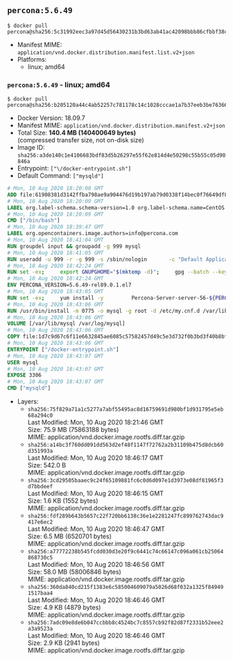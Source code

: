 ## `percona:5.6.49`

```console
$ docker pull percona@sha256:5c31992eec3a97d45d56430231b3bd63ab41ac42098bbb86cfbbf38cfda7ee8c
```

-	Manifest MIME: `application/vnd.docker.distribution.manifest.list.v2+json`
-	Platforms:
	-	linux; amd64

### `percona:5.6.49` - linux; amd64

```console
$ docker pull percona@sha256:b205120a44c4ab52257c781178c14c1028cccae1a7b37eeb3be763663614c9c3
```

-	Docker Version: 18.09.7
-	Manifest MIME: `application/vnd.docker.distribution.manifest.v2+json`
-	Total Size: **140.4 MB (140400649 bytes)**  
	(compressed transfer size, not on-disk size)
-	Image ID: `sha256:a3de140c1e4106683bdf83d5b26297e55f62e814d4e50298c55b55c05d90846a`
-	Entrypoint: `["\/docker-entrypoint.sh"]`
-	Default Command: `["mysqld"]`

```dockerfile
# Mon, 10 Aug 2020 18:20:08 GMT
ADD file:61908381d3142ffba798ae9a904476d19b197ab79d0338f14bec0f76649df8d4 in / 
# Mon, 10 Aug 2020 18:20:09 GMT
LABEL org.label-schema.schema-version=1.0 org.label-schema.name=CentOS Base Image org.label-schema.vendor=CentOS org.label-schema.license=GPLv2 org.label-schema.build-date=20200809 org.opencontainers.image.title=CentOS Base Image org.opencontainers.image.vendor=CentOS org.opencontainers.image.licenses=GPL-2.0-only org.opencontainers.image.created=2020-08-09 00:00:00+01:00
# Mon, 10 Aug 2020 18:20:09 GMT
CMD ["/bin/bash"]
# Mon, 10 Aug 2020 18:39:47 GMT
LABEL org.opencontainers.image.authors=info@percona.com
# Mon, 10 Aug 2020 18:41:04 GMT
RUN groupdel input && groupadd -g 999 mysql
# Mon, 10 Aug 2020 18:41:05 GMT
RUN useradd -u 999 -r -g 999 -s /sbin/nologin 		-c "Default Application User" mysql
# Mon, 10 Aug 2020 18:42:24 GMT
RUN set -ex;     export GNUPGHOME="$(mktemp -d)";     gpg --batch --keyserver ha.pool.sks-keyservers.net --recv-keys 430BDF5C56E7C94E848EE60C1C4CBDCDCD2EFD2A;     gpg --batch --export --armor 430BDF5C56E7C94E848EE60C1C4CBDCDCD2EFD2A > ${GNUPGHOME}/RPM-GPG-KEY-Percona;     rpmkeys --import ${GNUPGHOME}/RPM-GPG-KEY-Percona /etc/pki/rpm-gpg/RPM-GPG-KEY-CentOS-7;         curl -Lf -o /tmp/percona-release.rpm https://repo.percona.com/yum/percona-release-latest.noarch.rpm;     rpmkeys --checksig /tmp/percona-release.rpm;     yum install -y /tmp/percona-release.rpm;         rm -rf "$GNUPGHOME" /tmp/percona-release.rpm;     rpm --import /etc/pki/rpm-gpg/PERCONA-PACKAGING-KEY;         percona-release disable all;     percona-release enable original release
# Mon, 10 Aug 2020 18:42:24 GMT
ENV PERCONA_VERSION=5.6.49-rel89.0.1.el7
# Mon, 10 Aug 2020 18:43:05 GMT
RUN set -ex;     yum install -y         Percona-Server-server-56-${PERCONA_VERSION}         Percona-Server-tokudb-56-${PERCONA_VERSION}         jemalloc         which         policycoreutils;         yum clean all;     rm -rf /var/cache/yum /var/lib/mysql
# Mon, 10 Aug 2020 18:43:06 GMT
RUN /usr/bin/install -m 0775 -o mysql -g root -d /etc/my.cnf.d /var/lib/mysql /var/run/mysqld /docker-entrypoint-initdb.d 	&& find /etc/my.cnf /etc/my.cnf.d -name '*.cnf' -print0 		| xargs -0 grep -lZE '^(bind-address|log|user|sql_mode)' 		| xargs -rt -0 sed -Ei 's/^(bind-address|log|user|sql_mode)/#&/' 	&& sed -i '/Make sure only root/,/fi/d' /usr/bin/ps_tokudb_admin 	&& echo "thp-setting=never" >> /etc/my.cnf 	&& echo '!includedir /etc/my.cnf.d' >> /etc/my.cnf 	&& printf '[mysqld]\nskip-host-cache\nskip-name-resolve\n' > /etc/my.cnf.d/docker.cnf 	&& /usr/bin/install -m 0664 -o mysql -g root /dev/null /etc/sysconfig/mysql 	&& echo "LD_PRELOAD=/usr/lib64/libjemalloc.so.1" >> /etc/sysconfig/mysql 	&& echo "THP_SETTING=never" >> /etc/sysconfig/mysql 	&& ln -s /etc/my.cnf.d /etc/mysql 	&& chown -R mysql:root /etc/my.cnf /etc/my.cnf.d 	&& chmod -R ug+rwX /etc/my.cnf /etc/my.cnf.d
# Mon, 10 Aug 2020 18:43:06 GMT
VOLUME [/var/lib/mysql /var/log/mysql]
# Mon, 10 Aug 2020 18:43:06 GMT
COPY file:1d7c9d67c6f11e6632845ae6085c57582457d49c5e3d732f0b3bd3f40b8bf179 in /docker-entrypoint.sh 
# Mon, 10 Aug 2020 18:43:06 GMT
ENTRYPOINT ["/docker-entrypoint.sh"]
# Mon, 10 Aug 2020 18:43:07 GMT
USER mysql
# Mon, 10 Aug 2020 18:43:07 GMT
EXPOSE 3306
# Mon, 10 Aug 2020 18:43:07 GMT
CMD ["mysqld"]
```

-	Layers:
	-	`sha256:75f829a71a1c5277a7abf55495ac8d16759691d980bf1d931795e5eb68a294c0`  
		Last Modified: Mon, 10 Aug 2020 18:21:46 GMT  
		Size: 75.9 MB (75863188 bytes)  
		MIME: application/vnd.docker.image.rootfs.diff.tar.gzip
	-	`sha256:a14bc3f760dd091dd563d2ef48f1147f72762a2b31109b475d8dcb60d351993a`  
		Last Modified: Mon, 10 Aug 2020 18:46:17 GMT  
		Size: 542.0 B  
		MIME: application/vnd.docker.image.rootfs.diff.tar.gzip
	-	`sha256:3cd29505baaec9c24f65109881fc6c0d6d097e1d3973e08df81965f3d7bbdeef`  
		Last Modified: Mon, 10 Aug 2020 18:46:15 GMT  
		Size: 1.6 KB (1552 bytes)  
		MIME: application/vnd.docker.image.rootfs.diff.tar.gzip
	-	`sha256:fdf289b643b5657c22f720bb6138c36e1e2281247fc899762743dac9417e6ec2`  
		Last Modified: Mon, 10 Aug 2020 18:46:47 GMT  
		Size: 6.5 MB (6520701 bytes)  
		MIME: application/vnd.docker.image.rootfs.diff.tar.gzip
	-	`sha256:a77772238b545fcdd030d3e20f9c6441c74c66147c096a061cb25064868730c5`  
		Last Modified: Mon, 10 Aug 2020 18:46:56 GMT  
		Size: 58.0 MB (58006846 bytes)  
		MIME: application/vnd.docker.image.rootfs.diff.tar.gzip
	-	`sha256:360da840cd215f1383e6c585004609079a5026d68f032a1325f849491517baa4`  
		Last Modified: Mon, 10 Aug 2020 18:46:46 GMT  
		Size: 4.9 KB (4879 bytes)  
		MIME: application/vnd.docker.image.rootfs.diff.tar.gzip
	-	`sha256:7adc09e8de6b047ccbbb8c4524bc7c8557cb92f82d87f2331b52eee2a3a9523a`  
		Last Modified: Mon, 10 Aug 2020 18:46:46 GMT  
		Size: 2.9 KB (2941 bytes)  
		MIME: application/vnd.docker.image.rootfs.diff.tar.gzip
